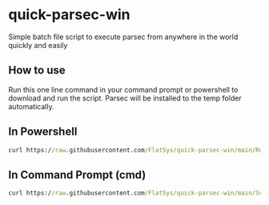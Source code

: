 # quick-parsec-win
Simple batch file script to execute parsec from anywhere in the world quickly and easily 

## How to use
Run this one line command in your command prompt or powershell to download and run the script. Parsec will be installed to the temp folder automatically.

## In Powershell
```cmd
curl https://raw.githubusercontent.com/FlatSys/quick-parsec-win/main/Run.bat | cmd
```
## In Command Prompt (cmd)
``` cmd
curl https://raw.githubusercontent.com/FlatSys/quick-parsec-win/main/Script.bat | cmd
```
